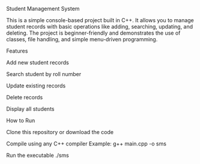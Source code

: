 Student Management System

This is a simple console-based project built in C++. It allows you to manage student records with basic operations like adding, searching, updating, and deleting. The project is beginner-friendly and demonstrates the use of classes, file handling, and simple menu-driven programming.

Features

Add new student records

Search student by roll number

Update existing records

Delete records

Display all students

How to Run

Clone this repository or download the code

Compile using any C++ compiler
Example: g++ main.cpp -o sms

Run the executable
./sms
